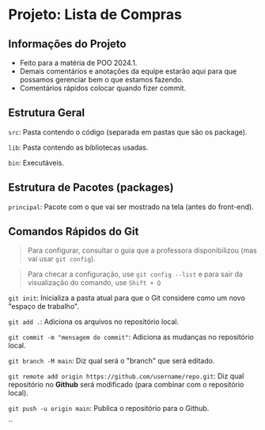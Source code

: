 # Projeto: Lista de Compras
## Informações do Projeto
- Feito para a matéria de POO 2024.1.
- Demais comentários e anotações da equipe estarão aqui para que possamos gerenciar bem o que estamos fazendo.
- Comentários rápidos colocar quando fizer commit.

## Estrutura Geral

`src`: Pasta contendo o código (separada em pastas que são os package).

`lib`: Pasta contendo as bibliotecas usadas.

`bin`: Executáveis.

## Estrutura de Pacotes (packages)

`principal`: Pacote com o que vai ser mostrado na tela (antes do front-end).

## Comandos Rápidos do Git

> Para configurar, consultar o guia que a professora disponibilizou (mas vai usar `git config`).

> Para checar a configuração, use `git config --list` e para sair da visualização do comando, use `Shift + Q`

`git init`: Inicializa a pasta atual para que o Git considere como um novo "espaço de trabalho".

`git add .`: Adiciona os arquivos no repositório local.

`git commit -m "mensagem do commit"`: Adiciona as mudanças no repositório local.

`git branch -M main`: Diz qual será o "branch" que será editado.

`git remote add origin https://github.com/username/repo.git`: Diz qual repositório no **Github** será modificado (para combinar com o repositório local).

`git push -u origin main`: Publica o repositório para o Github.

``